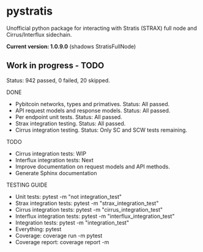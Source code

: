 # pystratis
Unofficial python package for interacting with Stratis (STRAX) full node and Cirrus/Interflux sidechain.

**Current version: 1.0.9.0** (shadows StratisFullNode)

## Work in progress - TODO
Status: 942 passed, 0 failed, 20 skipped.

DONE
- Pybitcoin networks, types and primatives. Status: All passed.
- API request models and response models. Status: All passed.
- Per endpoint unit tests. Status: All passed.
- Strax integration testing. Status: All passed.
- Cirrus integration testing. Status: Only SC and SCW tests remaining. 

TODO
- Cirrus integration tests: WIP
- Interflux integration tests: Next
- Improve documentation on request models and API methods.
- Generate Sphinx documentation

TESTING GUIDE
- Unit tests: pytest -m "not integration_test"
- Strax integration tests: pytest -m "strax_integration_test"
- Cirrus integration tests: pytest -m "cirrus_integration_test"
- Interflux integration tests: pytest -m "interflux_integration_test"
- Integration tests: pytest -m "integration_test"  
- Everything: pytest
- Coverage: coverage run -m pytest
- Coverage report: coverage report -m
